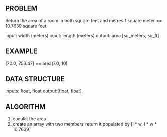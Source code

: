 ## PROBLEM
Return the area of a room in both  square feet and metres
1 square meter == 10.7639 square feet

input: width (meters)
input: length (meters)
output: area [sq_meters, sq_ft]

## EXAMPLE
[70.0, 753.47] == area(7.0, 10)

## DATA STRUCTURE
inputs: float, float
output:[float, float]

## ALGORITHM
1. caculat the area 
2. create an array with two members
   return it populated by 
   [l * w, l * w * 10.7639]

 